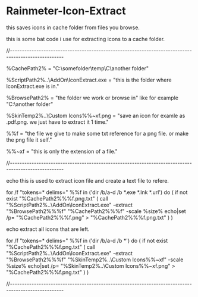 # Rainmeter-Icon-Extract
this saves icons in cache folder from files you browse.


this is some bat code i use for extracting icons to a cache folder.

//----------------------------------------------------------------------------------------------------

%CachePath2% = "C:\somefolder\temp\C\another folder\"

%ScriptPath2%\..\AddOn\IconExtract.exe = "this is the folder where IconExtract.exe is in."

%BrowsePath2% = "the folder we work or browse in" like for example "C:\another folder\"

%SkinTemp2%\..\Custom Icons\%%~xf.png = "save an icon for examle as .pdf.png. we just have to extract it 1 time."

%%f = "the file we give to make some txt reference for a png file. or make the png file it self."

%%~xf = "this is only the extension of a file."


//----------------------------------------------------------------------------------------------------


echo this is used to extract icon file and create a text file to refere.


for /f "tokens=* delims=" %%f in ('dir /b/a-d /b *.exe *.lnk *.url') do (
  if not exist "%CachePath2%%%f.png.txt" (
    call "%ScriptPath2%\..\AddOn\IconExtract.exe" -extract "%BrowsePath2%%%f" "%CachePath2%%%f" -scale %size%
    echo|set /p= "%CachePath2%%%f.png" > "%CachePath2%%%f.png.txt"
  )
 )



echo extract all icons that are left.

for /f "tokens=* delims=" %%f in ('dir /b/a-d /b *') do (
  if not exist "%CachePath2%%%f.png.txt" (
    call "%ScriptPath2%\..\AddOn\IconExtract.exe" -extract "%BrowsePath2%%%f" "%SkinTemp2%\..\Custom Icons\%%~xf" -scale %size%
    echo|set /p= "%SkinTemp2%\..\Custom Icons\%%~xf.png" > "%CachePath2%%%f.png.txt"
  )
)

//----------------------------------------------------------------------------------------------------
